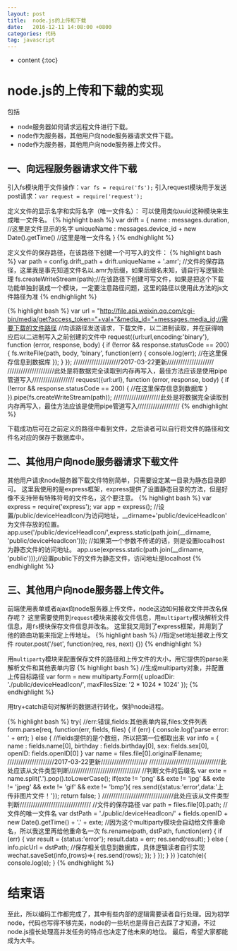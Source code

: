 ```yaml
---
layout: post
title:  node.js的上传和下载
date:   2016-12-11 14:08:00 +0800
categories: 代码
tag: javascript
---
```


* content
{:toc}

node.js的上传和下载的实现
====================================
包括

* node服务器如何请求远程文件进行下载。
* node作为服务器，其他用户向node服务器请求文件下载。
* node作为服务器，其他用户向node服务器上传文件。

一、向远程服务器请求文件下载
------------------------------------
引入fs模块用于文件操作：`var fs = require('fs');`
引入request模块用于发送post请求：`var request = require('request');`

定义文件的显示名字和实际名字（唯一文件名）：
可以使用类似uuid这种模块来生成唯一文件名。
{% highlight bash %}
var drift = {
			name : messages.duration,	//这里是文件显示的名字
			uniqueName : messages.device_id + new Date().getTime() 	//这里是唯一文件名
		}
{% endhighlight %}

定义文件的保存路径，在该路径下创建一个可写入的文件：
{% highlight bash %}
var path = config.drift_path + drift.uniqueName + '.amr';	//文件的保存路径，这里我是事先知道文件名以.amr为后缀，如果后缀名未知，请自行写逻辑处理 
fs.createWriteStream(path);//在该路径下创建可写文件，如果是把这个下载功能单独封装成一个模块，一定要注意路径问题，这里的路径以使用此方法的js文件路径为准
{% endhighlight %}


{% highlight bash %}
var url = "http://file.api.weixin.qq.com/cgi-bin/media/get?access_token="+val+"&media_id="+messages.media_id;//需要下载的文件路径
//向该路径发送请求，下载文件，以二进制读取，并在获得响应后以二进制写入之前创建的文件中
request({url:url,encoding:'binary'}, function (error, response, body) {
		if (!error && response.statusCode == 200) {
		   	fs.writeFile(path, body, 'binary', function(err) {
              	console.log(err);
              	//在这里保存信息到数据库
            });
		}
	});
/////////////////////2017-03-22更新/////////////////////
/////////////////////此处是将数据完全读取到内存再写入，最佳方法应该是使用pipe管道写入///////////////////
request({url:url}, function (error, response, body) {
		if (!error && response.statusCode == 200) {
            //在这里保存信息到数据库
		}
	}).pipe(fs.createWriteStream(path));
/////////////////////此处是将数据完全读取到内存再写入，最佳方法应该是使用pipe管道写入///////////////////
{% endhighlight %}

下载成功后可在之前定义的路径中看到文件，之后读者可以自行将文件的路径和文件名对应的保存于数据库中。

二、其他用户向node服务器请求下载文件
------------------------------------
其他用户请求node服务器下载文件特别简单，只需要设定某一目录为静态目录即可。
这里我使用的是express框架，express提供了设置静态目录的方法，但是好像不支持带有特殊符号的文件名，这个要注意。
{% highlight bash %}
var express = require('express');
var app = express();
//设置/public/deviceHeadIcon/为访问地址，__dirname+'public/deviceHeadIcon' 为文件存放的位置。
app.use('/public/deviceHeadIcon/',express.static(path.join(__dirname, 'public/deviceHeadIcon')));
//如果第一个参数不传递的话，则是设置localhost为静态文件的访问地址。
app.use(express.static(path.join(__dirname, 'public')));//设置public下的文件为静态文件，访问地址是localhost
{% endhighlight %}

三、其他用户向node服务器上传文件。
------------------------------------
前端使用表单或者ajax向node服务器上传文件，node这边如何接收文件并改名保存呢？
这里需要使用到`request`模块来接收文件信息，用`multiparty`模块解析文件信息，用`fs`模块保存文件信息并改名。
这里我又用到了express框架，并用到了他的路由功能来指定上传地址。
{% highlight bash %}
//指定set地址接收上传文件
router.post('/set', function(req, res, next) {})
{% endhighlight %}

用`multiparty`模块来配置保存文件的路径和上传文件的大小，用它提供的parse来解析文件和其他表单内容
{% highlight bash %}
//生成multiparty对象，并配置上传目标路径
	var form = new multiparty.Form({ 
			uploadDir: './public/deviceHeadIcon/',
			maxFilesSize: '2 * 1024 * 1024'
		});
{% endhighlight %}

用try+catch语句对解析的数据进行转化，保护node进程。

{% highlight bash %}
try{
//err:错误,fields:其他表单内容,files:文件列表
	form.parse(req, function(err, fields, files) {
	  	if (err) {
		    console.log('parse error: ' + err);
		} else {
		//fields提供的是个数组，所以把第一位都取出来
			var info = {
				name : fields.name[0],
				birthday : fields.birthday[0],
				sex: fields.sex[0],
				openID: fields.openID[0]
			}
		    var name = files.file[0].originalFilename;
/////////////////////2017-03-22更新/////////////////////
////////////////////////////////此处应该从文件类型判断////////////////////////////////
		    //判断文件的后缀名
		    var exte = name.split('.').pop().toLowerCase();
		    if(exte != 'png' && exte != 'jpg' && exte != 'jpeg' && exte != 'gif' && exte != 'bmp'){
		    	res.send({status:'error',data:'上传非图片文件！'});
		    	return false;
		    }
////////////////////////////////此处应该从文件类型判断////////////////////////////////
		    //文件的保存路径
		    var path = files.file[0].path;
		    //文件的唯一文件名
		    var dstPath = './public/deviceHeadIcon/' + fields.openID + new Date().getTime() + '.' + exte;
		    //因为这个multiparty模块会自动给文件重命名，所以我这里再给他重命名一次
		    fs.rename(path, dstPath, function(err) {
		        if (err) {
		    		var result = {status:'error'};
		            result.data = err;
		            res.send(result);
		        } else {
		            info.picUrl = dstPath;
		            //保存相关信息到数据库，具体逻辑读者自行实现
  					wechat.saveSet(info,(rows)=>{
  						res.send(rows);
  					});
		        }
		    });
	  	}
	})
}catch(e){
	console.log(e);
}
{% endhighlight %}

结束语
====================================
至此，所以编码工作都完成了，其中有些内部的逻辑需要读者自行处理。因为初学node，代码也写得不够完美，node的一些坑也是得自己去踩了才知道，不过node.js擅长处理高并发任务的特点也决定了他未来的地位。
最后，希望大家都能成为大牛。
